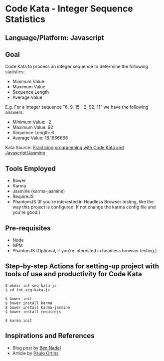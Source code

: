 # Code Kata - Integer Sequence Statistics

## Language/Platform: Javascript

## Goal
Code Kata to process an integer sequence to determine the following statistics:

* Minimum Value
* Maximum Value
* Sequence Length
* Average Value


E.g. For a integer sequence "6, 9, 15, -2, 92, 11" we have the following answers:

* Minimum Value: -2
* Maximum Value: 92
* Sequence Length: 6
* Average Value: 18.1666666

Kata Source: [Practicing programming with Code Kata and Javascript/Jasmine](http://pauloortins.com/code-kata-javascript-jasmine/)

## Tools Employed
+ Bower
+ Karma
+ Jasmine (karma-jasmine)
+ RequireJS
+ PhantomJS (If you're interested in Headless Browser testing, like the way this project is configured. If not change the karma config file and you're good.)

## Pre-requisites
+ Node
+ NPM
+ PhantonJS (Optional, if you're interested in headless browser testing.)

## Step-by-step Actions for setting-up project with tools of use and productivity for Code Kata
```
$ mkdir int-seq-kata-js
$ cd int-seq-kata-js

$ bower init
$ bower install karma
$ bower install karma-jasmine
$ bower install requirejs

$ karma init
```

## Inspirations and References
* Blog post by [Ben Nadel](http://www.bennadel.com/blog/2393-Writing-My-First-Unit-Tests-With-Jasmine-And-RequireJS.htm)
* Article by [Paulo Ortins](http://pauloortins.com/codekatas-for-coding-dojos/)